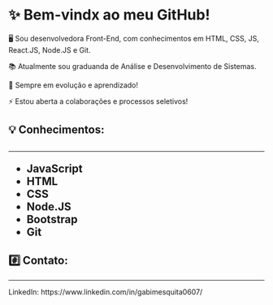 <h1>✨ Bem-vindx ao meu GitHub!</h1> 



<p>🖥️ Sou desenvolvedora Front-End, com conhecimentos em HTML, CSS, JS, React.JS, Node.JS e Git.</p>

<p>📚 Atualmente sou graduanda de Análise e Desenvolvimento de Sistemas.</p>

<p>🌱 Sempre em evolução e aprendizado!</p>

<p>⚡ Estou aberta a colaborações e processos seletivos!</p>


<h2>💡 Conhecimentos:<h2><hr>
  <ul>
    <li>JavaScript
    <li>HTML
    <li>CSS
    <li>Node.JS
    <li>Bootstrap
    <li>Git</li></ul>


<h2>#️⃣ Contato:</h2><hr>
  LinkedIn: https://www.linkedin.com/in/gabimesquita0607/
  
